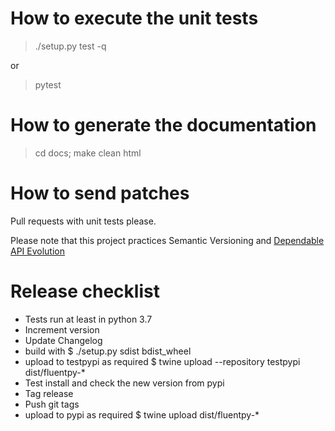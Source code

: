 # How to execute the unit tests

> ./setup.py test -q

or

> pytest

# How to generate the documentation

> cd docs; make clean html

# How to send patches

Pull requests with unit tests please.

Please note that this project practices Semantic Versioning and [Dependable API Evolution](https://github.com/dwt/Dependable_API_Evolution)

# Release checklist
- Tests run at least in python 3.7
- Increment version
- Update Changelog
- build with $ ./setup.py sdist bdist_wheel
- upload to testpypi as required $ twine upload --repository testpypi dist/fluentpy-*
- Test install and check the new version from pypi
- Tag release
- Push git tags
- upload to pypi as required $ twine upload dist/fluentpy-*

